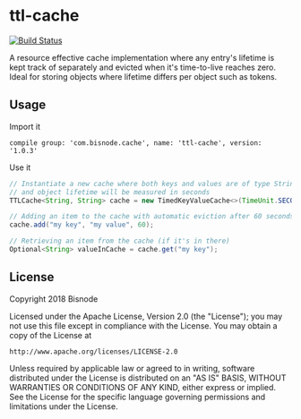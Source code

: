 # ttl-cache

[![Build Status](https://travis-ci.com/Bisnode/ttl-cache.svg?branch=master)](https://travis-ci.com/Bisnode/ttl-cache)

A resource effective cache implementation where any entry's lifetime is kept track of separately and evicted when it's 
time-to-live reaches zero. Ideal for storing objects where lifetime differs per object such as tokens.


## Usage

Import it

    compile group: 'com.bisnode.cache', name: 'ttl-cache', version: '1.0.3'
    
Use it

```java
// Instantiate a new cache where both keys and values are of type String
// and object lifetime will be measured in seconds
TTLCache<String, String> cache = new TimedKeyValueCache<>(TimeUnit.SECONDS);

// Adding an item to the cache with automatic eviction after 60 seconds
cache.add("my key", "my value", 60);

// Retrieving an item from the cache (if it's in there)
Optional<String> valueInCache = cache.get("my key");

```

## License

Copyright 2018 Bisnode

Licensed under the Apache License, Version 2.0 (the "License");
you may not use this file except in compliance with the License.
You may obtain a copy of the License at

    http://www.apache.org/licenses/LICENSE-2.0

Unless required by applicable law or agreed to in writing, software
distributed under the License is distributed on an "AS IS" BASIS,
WITHOUT WARRANTIES OR CONDITIONS OF ANY KIND, either express or implied.
See the License for the specific language governing permissions and
limitations under the License.
